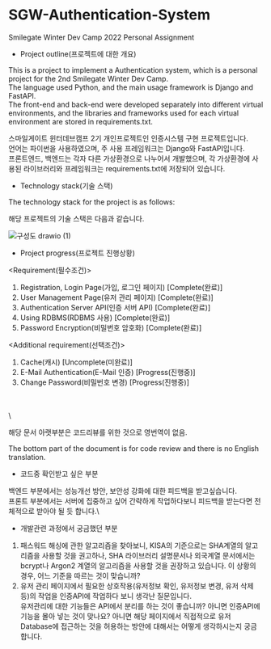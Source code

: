 # SGW-Authentication-System
Smilegate Winter Dev Camp 2022 Personal Assignment

- Project outline(프로젝트에 대한 개요)

This is a project to implement a Authentication system, which is a personal project for the 2nd Smilegate Winter Dev Camp.\
The language used Python, and the main usage framework is Django and FastAPI.\
The front-end and back-end were developed separately into different virtual environments, and the libraries and frameworks used for each virtual environment are stored in requirements.txt.

스마일게이트 윈터데브캠프 2기 개인프로젝트인 인증시스템 구현 프로젝트입니다.\
언어는 파이썬을 사용하였으며, 주 사용 프레임워크는 Django와 FastAPI입니다.\
프론트엔드, 백엔드는 각자 다른 가상환경으로 나누어서 개발했으며, 각 가상환경에 사용된 라이브러리와 프레임워크는 requirements.txt에 저장되어 있습니다.

- Technology stack(기술 스택)

The technology stack for the project is as follows:

해당 프로젝트의 기술 스택은 다음과 같습니다.

![구성도 drawio (1)](https://user-images.githubusercontent.com/80047618/209529771-250b04e9-344f-4ac3-beb6-5a00c3595b44.png)

- Project progress(프로젝트 진행상황)

<Requirement(필수조건)>
1. Registration, Login Page(가입, 로그인 페이지) [Complete(완료)]
2. User Management Page(유저 관리 페이지) [Complete(완료)]
3. Authentication Server API(인증 서버 API) [Complete(완료)]
4. Using RDBMS(RDBMS 사용) [Complete(완료)]
5. Password Encryption(비밀번호 암호화) [Complete(완료)]

<Additional requirement(선택조건)>
1. Cache(캐시) [Uncomplete(미완료)]
2. E-Mail Authentication(E-Mail 인증) [Progress(진행중)]
3. Change Password(비밀번호 변경) [Progress(진행중)]

\
\
\

해당 문서 아랫부분은 코드리뷰를 위한 것으로 영번역이 없음.

The bottom part of the document is for code review and there is no English translation.


- 코드중 확인받고 싶은 부분

백엔드 부분에서는 성능개선 방안, 보안성 강화에 대한 피드백을 받고싶습니다.\
프론트 부분에서는 서버에 집중하고 싶어 간략하게 작업하다보니 피드백을 받는다면 전체적으로 받아야 될 듯 합니다.\


- 개발관련 과정에서 궁금했던 부분

1. 패스워드 해싱에 관한 알고리즘을 찾아보니, KISA의 기준으로는 SHA계열의 알고리즘을 사용할 것을 권고하나, SHA 라이브러리 설명문서나 외국계열 문서에서는 bcrypt나 Argon2 계열의 알고리즘을 사용할 것을 권장하고 있습니다. 이 상황의 경우, 어느 기준을 따르는 것이 맞습니까?
2. 유저 관리 페이지에서 필요한 상호작용(유저정보 확인, 유저정보 변경, 유저 삭제 등)의 작업을 인증API에 작업하다 보니 생각난 질문입니다.\
유저관리에 대한 기능들은 API에서 분리를 하는 것이 좋습니까? 아니면 인증API에 기능을 몰아 넣는 것이 맞나요? 아니면 해당 페이지에서 직접적으로 유저 Database에 접근하는 것을 허용하는 방안에 대해서는 어떻게 생각하시는지 궁금합니다.
